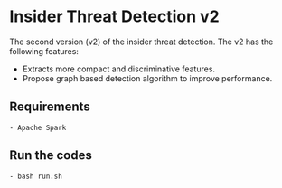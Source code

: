 # Insider Threat Detection v2

The second version (v2) of the insider threat detection. The v2 has the following features:
  - Extracts more compact and discriminative features.
  - Propose graph based detection algorithm to improve performance.

## Requirements
    - Apache Spark
## Run the codes
    - bash run.sh
